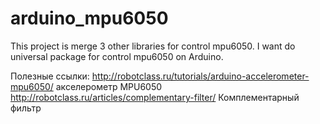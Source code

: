 # arduino_mpu6050
This project is merge 3 other libraries for control mpu6050. I want do universal package for control mpu6050 on Arduino.

Полезные ссылки:
  http://robotclass.ru/tutorials/arduino-accelerometer-mpu6050/ акселерометр MPU6050
  http://robotclass.ru/articles/complementary-filter/           Комплементарный фильтр
